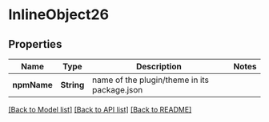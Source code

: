 # InlineObject26

## Properties
Name | Type | Description | Notes
------------ | ------------- | ------------- | -------------
**npmName** | **String** | name of the plugin/theme in its package.json | 

[[Back to Model list]](../README.md#documentation-for-models) [[Back to API list]](../README.md#documentation-for-api-endpoints) [[Back to README]](../README.md)



